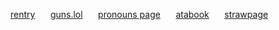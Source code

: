 [rentry](https://rentry.co/snipes) ⠀⠀[guns.lol](https://guns.lol/midnightriders) ⠀⠀[pronouns page](https://en.pronouns.page/@snipers) ⠀⠀[atabook](https://snipes.atabook.org) ⠀⠀[strawpage](https://blusnipes.straw.page/)
